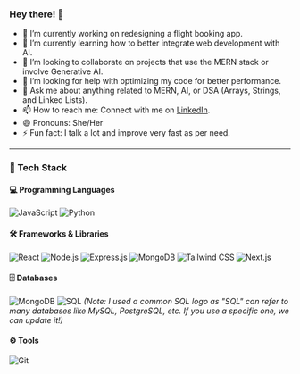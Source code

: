 ### Hey there! 👋

- 🔭 I’m currently working on redesigning a flight booking app.
- 🌱 I’m currently learning how to better integrate web development with AI.
- 👯 I’m looking to collaborate on projects that use the MERN stack or involve Generative AI.
- 🤔 I’m looking for help with optimizing my code for better performance.
- 💬 Ask me about anything related to MERN, AI, or DSA (Arrays, Strings, and Linked Lists).
- 📫 How to reach me: Connect with me on [LinkedIn](https://www.linkedin.com/in/saumya-tiwari100).
- 😄 Pronouns: She/Her
- ⚡ Fun fact: I talk a lot and improve very fast as per need.

---

### 🚀 Tech Stack

#### 💻 Programming Languages
![JavaScript](https://img.shields.io/badge/JavaScript-F7DF1E?style=for-the-badge&logo=javascript&logoColor=black)
![Python](https://img.shields.io/badge/Python-3776AB?style=for-the-badge&logo=python&logoColor=white)

#### 🛠️ Frameworks & Libraries
![React](https://img.shields.io/badge/React-61DAFB?style=for-the-badge&logo=react&logoColor=black)
![Node.js](https://img.shields.io/badge/Node.js-339933?style=for-the-badge&logo=node.js&logoColor=white)
![Express.js](https://img.shields.io/badge/Express.js-000000?style=for-the-badge&logo=express&logoColor=white)
![MongoDB](https://img.shields.io/badge/MongoDB-47A248?style=for-the-badge&logo=mongodb&logoColor=white)
![Tailwind CSS](https://img.shields.io/badge/Tailwind_CSS-38B2AC?style=for-the-badge&logo=tailwind-css&logoColor=white)
![Next.js](https://img.shields.io/badge/Next.js-000000?style=for-the-badge&logo=next.js&logoColor=white)


#### 🗄️ Databases
![MongoDB](https://img.shields.io/badge/MongoDB-47A248?style=for-the-badge&logo=mongodb&logoColor=white)
![SQL](https://img.shields.io/badge/SQL-4479A1?style=for-the-badge&logo=postgresql&logoColor=white) 
*(Note: I used a common SQL logo as "SQL" can refer to many databases like MySQL, PostgreSQL, etc. If you use a specific one, we can update it!)*

#### ⚙️ Tools
![Git](https://img.shields.io/badge/Git-F05032?style=for-the-badge&logo=git&logoColor=white)
